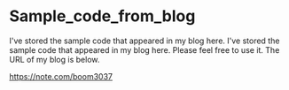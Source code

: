 # Sample_code_from_blog
I've stored the sample code that appeared in my blog here.
I've stored the sample code that appeared in my blog here. Please feel free to use it.
The URL of my blog is below.

https://note.com/boom3037

